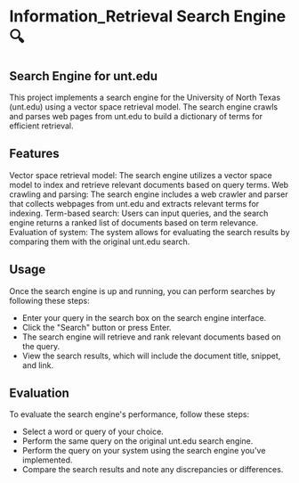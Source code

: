 # Information_Retrieval Search Engine 🔍

## Search Engine for unt.edu
This project implements a search engine for the University of North Texas (unt.edu) using a vector space retrieval model. The search engine crawls and parses web pages from unt.edu to build a dictionary of terms for efficient retrieval.

## Features
Vector space retrieval model: The search engine utilizes a vector space model to index and retrieve relevant documents based on query terms.
Web crawling and parsing: The search engine includes a web crawler and parser that collects webpages from unt.edu and extracts relevant terms for indexing.
Term-based search: Users can input queries, and the search engine returns a ranked list of documents based on term relevance.
Evaluation of system: The system allows for evaluating the search results by comparing them with the original unt.edu search.

## Usage
Once the search engine is up and running, you can perform searches by following these steps:

- Enter your query in the search box on the search engine interface.
- Click the "Search" button or press Enter.
- The search engine will retrieve and rank relevant documents based on the query.
- View the search results, which will include the document title, snippet, and link.


## Evaluation
To evaluate the search engine's performance, follow these steps:

- Select a word or query of your choice.
- Perform the same query on the original unt.edu search engine.
- Perform the query on your system using the search engine you've implemented.
- Compare the search results and note any discrepancies or differences.
